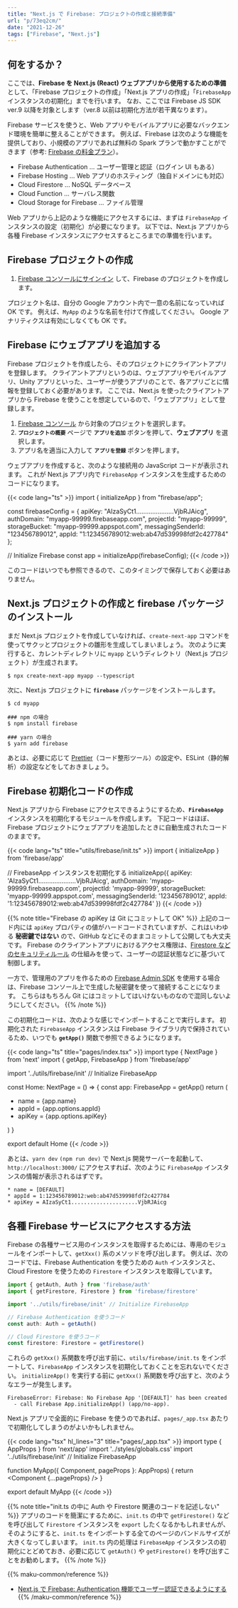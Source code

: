 ```yaml
---
title: "Next.js で Firebase: プロジェクトの作成と接続準備"
url: "p/73eq2cm/"
date: "2021-12-26"
tags: ["Firebase", "Next.js"]
---
```


何をするか？
----

ここでは、__Firebase を Next.js (React) ウェブアプリから使用するための準備__ として、「Firebase プロジェクトの作成」「Next.js アプリの作成」「`FirebaseApp` インスタンスの初期化」までを行います。
なお、ここでは Firebase JS SDK ver.9 以降を対象とします（ver.8 以前は初期化方法が若干異なります）。

Firebase サービスを使うと、Web アプリやモバイルアプリに必要なバックエンド環境を簡単に整えることができます。
例えば、Firebase は次のような機能を提供しており、小規模のアプリであれば無料の Spark プランで動かすことができます（参考: [Firebase の料金プラン](https://firebase.google.com/pricing)）。

- Firebase Authentication ... ユーザー管理と認証（ログイン UI もある）
- Firebase Hosting ... Web アプリのホスティング（独自ドメインにも対応）
- Cloud Firestore ... NoSQL データベース
- Cloud Function ... サーバレス関数
- Cloud Storage for Firebase ... ファイル管理

Web アプリから上記のような機能にアクセスするには、まずは `FirebaseApp` インスタンスの設定（初期化）が必要になります。
以下では、Next.js アプリから各種 Firebase インスタンスにアクセスするところまでの準備を行います。


Firebase プロジェクトの作成
----

1. [Firebase コンソールにサインイン](https://console.firebase.google.com) して、Firebase のプロジェクトを作成します。

プロジェクト名は、自分の Google アカウント内で一意の名前になっていれば OK です。
例えば、`MyApp` のような名前を付けて作成してください。
Google アナリティクスは有効にしなくても OK です。


Firebase にウェブアプリを追加する
----

Firebase プロジェクトを作成したら、そのプロジェクトにクライアントアプリを登録します。
クライアントアプリというのは、ウェブアプリやモバイルアプリ、Unity アプリといった、ユーザーが使うアプリのことで、各アプリごとに情報を登録しておく必要があります。
ここでは、Next.js を使ったクライアントアプリから Firebase を使うことを想定しているので、「ウェブアプリ」として登録します。

1. [Firebase コンソール](https://console.firebase.google.com/) から対象のプロジェクトを選択します。
1. __`プロジェクトの概要`__ ページで __`アプリを追加`__ ボタンを押して、__ウェブアプリ__ を選択します。
1. アプリ名を適当に入力して __`アプリを登録`__ ボタンを押します。

ウェブアプリを作成すると、次のような接続用の JavaScript コードが表示されます。
これが Next.js アプリ内で `FirebaseApp` インスタンスを生成するためのコードになります。

{{< code lang="ts" >}}
import { initializeApp } from "firebase/app";

const firebaseConfig = {
  apiKey: "AIzaSyCt1.....................VjbRJAicg",
  authDomain: "myapp-99999.firebaseapp.com",
  projectId: "myapp-99999",
  storageBucket: "myapp-99999.appspot.com",
  messagingSenderId: "123456789012",
  appId: "1:123456789012:web:ab47d539998fdf2c427784"
};

// Initialize Firebase
const app = initializeApp(firebaseConfig);
{{< /code >}}

このコードはいつでも参照できるので、このタイミングで保存しておく必要はありません。


Next.js プロジェクトの作成と firebase パッケージのインストール
----

まだ Next.js プロジェクトを作成していなければ、`create-next-app` コマンドを使ってサクッとプロジェクトの雛形を生成してしまいましょう。
次のように実行すると、カレントディレクトリに `myapp` というディレクトリ（Next.js プロジェクト）が生成されます。

```
$ npx create-next-app myapp --typescript
```

次に、Next.js プロジェクトに __`firebase`__ パッケージをインストールします。

```
$ cd myapp

### npm の場合
$ npm install firebase

### yarn の場合
$ yarn add firebase
```

あとは、必要に応じて [Prettier](https://maku.blog/p/au8iu6u/)（コード整形ツール）の設定や、ESLint（静的解析）の設定などをしておきましょう。


Firebase 初期化コードの作成
----

Next.js アプリから Firebase にアクセスできるようにするため、__`FirebaseApp`__ インスタンスを初期化するモジュールを作成します。
下記コードはほぼ、Firebase プロジェクトにウェブアプリを追加したときに自動生成されたコードのままです。

{{< code lang="ts" title="utils/firebase/init.ts" >}}
import { initializeApp } from 'firebase/app'

// FirebaseApp インスタンスを初期化する
initializeApp({
  apiKey: 'AIzaSyCt1.....................VjbRJAicg',
  authDomain: 'myapp-99999.firebaseapp.com',
  projectId: 'myapp-99999',
  storageBucket: 'myapp-99999.appspot.com',
  messagingSenderId: '123456789012',
  appId: '1:123456789012:web:ab47d539998fdf2c427784'
})
{{< /code >}}

{{% note title="Firebase の apiKey は Git にコミットして OK" %}}
上記のコード内には `apiKey` プロパティの値がハードコードされていますが、これはいわゆる __秘密鍵ではない__ ので、GitHub などにそのままコミットして公開しても大丈夫です。
Firebase のクライアントアプリにおけるアクセス権限は、[Firestore などのセキュリティルール](https://firebase.google.com/docs/firestore/security/get-started) の仕組みを使って、ユーザーの認証状態などに基づいて制御します。

一方で、管理用のアプリを作るための [Firebase Admin SDK](https://firebase.google.com/docs/admin/setup) を使用する場合は、Firebase コンソール上で生成した秘密鍵を使って接続することになります。
こちらはもちろん Git にはコミットしてはいけないものなので混同しないようにしてください。
{{% /note %}}

この初期化コードは、次のような感じでインポートすることで実行します。
初期化された `FirebaseApp` インスタンスは Firebase ライブラリ内で保持されているため、いつでも __`getApp()`__ 関数で参照できるようになります。

{{< code lang="ts" title="pages/index.tsx" >}}
import type { NextPage } from 'next'
import { getApp, FirebaseApp } from 'firebase/app'

import '../utils/firebase/init' // Initialize FirebaseApp

const Home: NextPage = () => {
  const app: FirebaseApp = getApp()
  return (
    <ul>
      <li>name = {app.name}</li>
      <li>appId = {app.options.appId}</li>
      <li>apiKey = {app.options.apiKey}</li>
    </ul>
  )
}

export default Home
{{< /code >}}

あとは、`yarn dev` `(npm run dev)` で Next.js 開発サーバーを起動して、`http://localhost:3000/` にアクセスすれば、次のように `FirebaseApp` インスタンスの情報が表示されるはずです。

```
* name = [DEFAULT]
* appId = 1:123456789012:web:ab47d539998fdf2c427784
* apiKey = AIzaSyCt1.....................VjbRJAicg
```


各種 Firebase サービスにアクセスする方法
----

Firebase の各種サービス用のインスタンスを取得するためには、専用のモジュールをインポートして、`getXxx()` 系のメソッドを呼び出します。
例えば、次のコードでは、Firebase Authentication を使うための `Auth` インスタンスと、Cloud Firestore を使うための `Firestore` インスタンスを取得しています。

```ts
import { getAuth, Auth } from 'firebase/auth'
import { getFirestore, Firestore } from 'firebase/firestore'

import '../utils/firebase/init' // Initialize FirebaseApp

// Firebase Authentication を使うコード
const auth: Auth = getAuth()

// Cloud Firestore を使うコード
const firestore: Firestore = getFirestore()
```

これらの `getXxx()` 系関数を呼び出す前に、`utils/firebase/init.ts` をインポートして、`FirebaseApp` インスタンスを初期化しておくことを忘れないでください。
`initializeApp()` を実行する前に `getXxx()` 系関数を呼び出すと、次のようなエラーが発生します。

```
FirebaseError: Firebase: No Firebase App '[DEFAULT]' has been created
  - call Firebase App.initializeApp() (app/no-app).
```

Next.js アプリで全面的に Firebase を使うのであれば、`pages/_app.tsx` あたりで初期化してしまうのがよいかもしれません。

{{< code lang="tsx" hl_lines="3" title="pages/_app.tsx" >}}
import type { AppProps } from 'next/app'
import '../styles/globals.css'
import '../utils/firebase/init' // Initialize FirebaseApp

function MyApp({ Component, pageProps }: AppProps) {
  return <Component {...pageProps} />
}

export default MyApp
{{< /code >}}

{{% note title="init.ts の中に Auth や Firestore 関連のコードを記述しない" %}}
アプリのコードを簡潔にするために、`init.ts` の中で `getFirestore()` などを呼び出して
 `Firestore` インスタンスを `export` したくなるかもしれませんが、そのようにすると、`init.ts` をインポートする全てのページのバンドルサイズが大きくなってしまいます。
`init.ts` 内の処理は `FirebaseApp` インスタンスの初期化にとどめておき、必要に応じて `getAuth()` や `getFirestore()` を呼び出すことをお勧めします。
{{% /note %}}

{{% maku-common/reference %}}
- [Next.js で Firebase: Authentication 機能でユーザー認証できるようにする](/p/8t6gq2b)
{{% /maku-common/reference %}}

